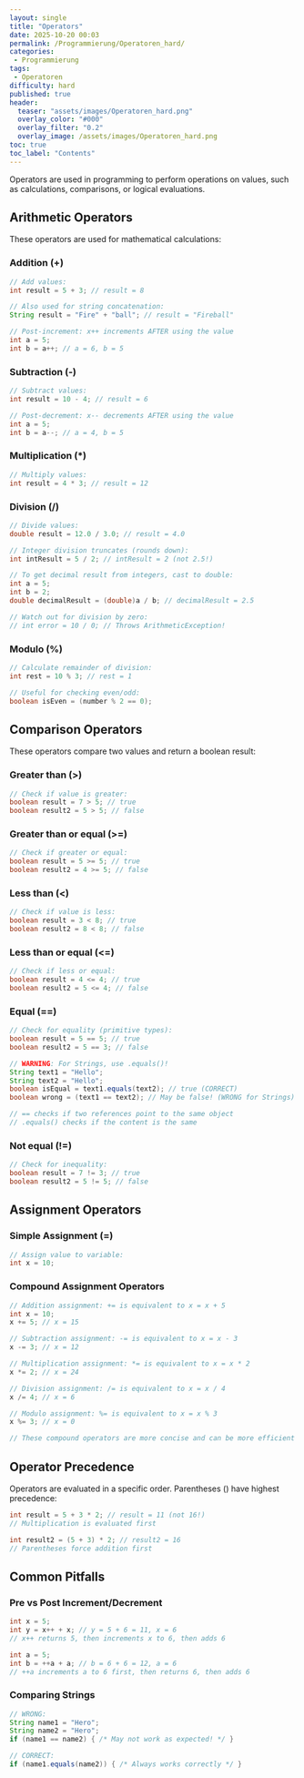 ```yaml
---
layout: single
title: "Operators"
date: 2025-10-20 00:03
permalink: /Programmierung/Operatoren_hard/
categories:
 - Programmierung
tags:
 - Operatoren
difficulty: hard
published: true
header:
  teaser: "assets/images/Operatoren_hard.png"
  overlay_color: "#000"
  overlay_filter: "0.2"
  overlay_image: /assets/images/Operatoren_hard.png
toc: true
toc_label: "Contents"
---
```


Operators are used in programming to perform operations on values, such as calculations, comparisons, or logical evaluations.

## Arithmetic Operators

These operators are used for mathematical calculations:

### Addition (+)
```java
// Add values:
int result = 5 + 3; // result = 8

// Also used for string concatenation:
String result = "Fire" + "ball"; // result = "Fireball"

// Post-increment: x++ increments AFTER using the value
int a = 5;
int b = a++; // a = 6, b = 5
```

### Subtraction (-)
```java
// Subtract values:
int result = 10 - 4; // result = 6

// Post-decrement: x-- decrements AFTER using the value
int a = 5;
int b = a--; // a = 4, b = 5
```

### Multiplication (*)
```java
// Multiply values:
int result = 4 * 3; // result = 12
```

### Division (/)
```java
// Divide values:
double result = 12.0 / 3.0; // result = 4.0

// Integer division truncates (rounds down):
int intResult = 5 / 2; // intResult = 2 (not 2.5!)

// To get decimal result from integers, cast to double:
int a = 5;
int b = 2;
double decimalResult = (double)a / b; // decimalResult = 2.5

// Watch out for division by zero:
// int error = 10 / 0; // Throws ArithmeticException!
```

### Modulo (%)
```java
// Calculate remainder of division:
int rest = 10 % 3; // rest = 1

// Useful for checking even/odd:
boolean isEven = (number % 2 == 0);
```

## Comparison Operators

These operators compare two values and return a boolean result:

### Greater than (>)
```java
// Check if value is greater:
boolean result = 7 > 5; // true
boolean result2 = 5 > 5; // false
```

### Greater than or equal (>=)
```java
// Check if greater or equal:
boolean result = 5 >= 5; // true
boolean result2 = 4 >= 5; // false
```

### Less than (<)
```java
// Check if value is less:
boolean result = 3 < 8; // true
boolean result2 = 8 < 8; // false
```

### Less than or equal (<=)
```java
// Check if less or equal:
boolean result = 4 <= 4; // true
boolean result2 = 5 <= 4; // false
```

### Equal (==)
```java
// Check for equality (primitive types):
boolean result = 5 == 5; // true
boolean result2 = 5 == 3; // false

// WARNING: For Strings, use .equals()!
String text1 = "Hello";
String text2 = "Hello";
boolean isEqual = text1.equals(text2); // true (CORRECT)
boolean wrong = (text1 == text2); // May be false! (WRONG for Strings)

// == checks if two references point to the same object
// .equals() checks if the content is the same
```

### Not equal (!=)
```java
// Check for inequality:
boolean result = 7 != 3; // true
boolean result2 = 5 != 5; // false
```

## Assignment Operators

### Simple Assignment (=)
```java
// Assign value to variable:
int x = 10;
```

### Compound Assignment Operators
```java
// Addition assignment: += is equivalent to x = x + 5
int x = 10;
x += 5; // x = 15

// Subtraction assignment: -= is equivalent to x = x - 3
x -= 3; // x = 12

// Multiplication assignment: *= is equivalent to x = x * 2
x *= 2; // x = 24

// Division assignment: /= is equivalent to x = x / 4
x /= 4; // x = 6

// Modulo assignment: %= is equivalent to x = x % 3
x %= 3; // x = 0

// These compound operators are more concise and can be more efficient
```

## Operator Precedence

Operators are evaluated in a specific order. Parentheses () have highest precedence:

```java
int result = 5 + 3 * 2; // result = 11 (not 16!)
// Multiplication is evaluated first

int result2 = (5 + 3) * 2; // result2 = 16
// Parentheses force addition first
```

## Common Pitfalls

### Pre vs Post Increment/Decrement
```java
int x = 5;
int y = x++ + x; // y = 5 + 6 = 11, x = 6
// x++ returns 5, then increments x to 6, then adds 6

int a = 5;
int b = ++a + a; // b = 6 + 6 = 12, a = 6
// ++a increments a to 6 first, then returns 6, then adds 6
```

### Comparing Strings
```java
// WRONG:
String name1 = "Hero";
String name2 = "Hero";
if (name1 == name2) { /* May not work as expected! */ }

// CORRECT:
if (name1.equals(name2)) { /* Always works correctly */ }
```